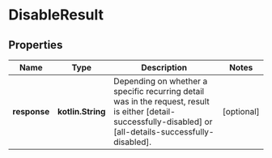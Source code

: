 
# DisableResult

## Properties
Name | Type | Description | Notes
------------ | ------------- | ------------- | -------------
**response** | **kotlin.String** | Depending on whether a specific recurring detail was in the request, result is either [detail-successfully-disabled] or [all-details-successfully-disabled]. |  [optional]



